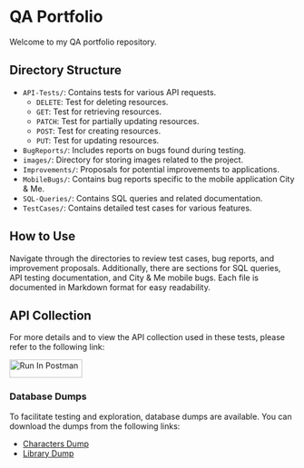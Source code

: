 # QA Portfolio

Welcome to my QA portfolio repository.

## Directory Structure
- `API-Tests/`: Contains tests for various API requests.
  - `DELETE`: Test for deleting resources.
  - `GET`: Test for retrieving resources.
  - `PATCH`: Test for partially updating resources.
  - `POST`: Test for creating resources.
  - `PUT`: Test for updating resources.
- `BugReports/`: Includes reports on bugs found during testing.
- `images/`: Directory for storing images related to the project.
- `Improvements/`: Proposals for potential improvements to applications.
- `MobileBugs/`: Contains bug reports specific to the mobile application City & Me.
- `SQL-Queries/`: Contains SQL queries and related documentation.
- `TestCases/`: Contains detailed test cases for various features.

## How to Use
Navigate through the directories to review test cases, bug reports, and improvement proposals. Additionally, there are sections for SQL queries, API testing documentation, and City & Me mobile bugs. Each file is documented in Markdown format for easy readability.

## API Collection

For more details and to view the API collection used in these tests, please refer to the following link:

[<img src="https://run.pstmn.io/button.svg" alt="Run In Postman" style="width: 128px; height: 32px;">](https://app.getpostman.com/run-collection/20065340-d24e8077-3eea-4af6-a323-4d608cb9c4d7?action=collection%2Ffork&source=rip_markdown&collection-url=entityId%3D20065340-d24e8077-3eea-4af6-a323-4d608cb9c4d7%26entityType%3Dcollection%26workspaceId%3D7e1f34d3-cb36-477a-a476-7400270b6d05)

### Database Dumps

To facilitate testing and exploration, database dumps are available. You can download the dumps from the following links:

- [Characters Dump](https://drive.google.com/file/d/1aouJWJEOBXxIfR5RNekctdIimpgfzjo7/view?usp=sharing)
- [Library Dump](https://drive.google.com/file/d/1hsHqN83engEs6HhtCEn2Ka3tQPk0e6ht/view?usp=sharing) 

